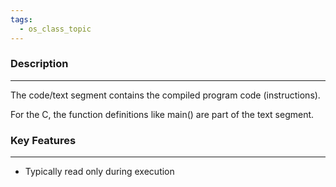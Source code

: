 ```yaml
---
tags:
  - os_class_topic
---
```

### Description
---
The code/text segment contains the compiled program code (instructions). 

For the C, the function definitions like main() are part of the text segment. 
### Key Features
---
- Typically read only during execution